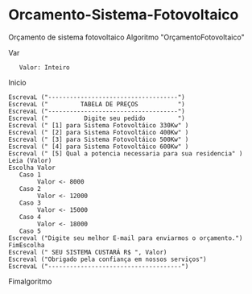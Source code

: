 # Orcamento-Sistema-Fotovoltaico
Orçamento de sistema fotovoltaico
Algoritmo "OrçamentoFotovoltaico"

Var

       Valor: Inteiro


Inicio

    EscrevaL ("------------------------------------")
    EscrevaL ("         TABELA DE PREÇOS           ")
    EscrevaL ("------------------------------------")
    Escreval ("          Digite seu pedido         ")
    Escreval (" [1] para Sistema Fotovoltáico 330Kw" )
    Escreval (" [2] para Sistema Fotovoltáico 400Kw" )
    Escreval (" [3] para Sistema Fotovoltáico 500Kw" )
    Escreval (" [4] para Sistema Fotovoltáico 600Kw" )
    Escreval (" [5] Qual a potencia necessaria para sua residencia" )
    Leia (Valor)
    Escolha Valor
       Caso 1
            Valor <- 8000
       Caso 2
            Valor <- 12000
       Caso 3
            Valor <- 15000
       Caso 4
            Valor <- 18000
       Caso 5
    Escreval ("Digite seu melhor E-mail para enviarmos o orçamento.")
    FimEscolha
    Escreval (" SEU SISTEMA CUSTARÁ R$ ", Valor)
    Escreval ("Obrigado pela confiança em nossos serviços")
    EscrevaL ("-------------------------------------")


    
Fimalgoritmo
